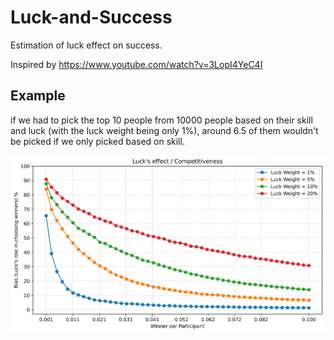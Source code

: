 # Luck-and-Success
Estimation of luck effect on success.

Inspired by https://www.youtube.com/watch?v=3LopI4YeC4I

## Example
if we had to pick the top 10 people from 10000 people based on their skill and luck (with the luck weight being only 1%), around 6.5 of them wouldn't be picked if we only picked based on skill.

![Plot](./result.png)
